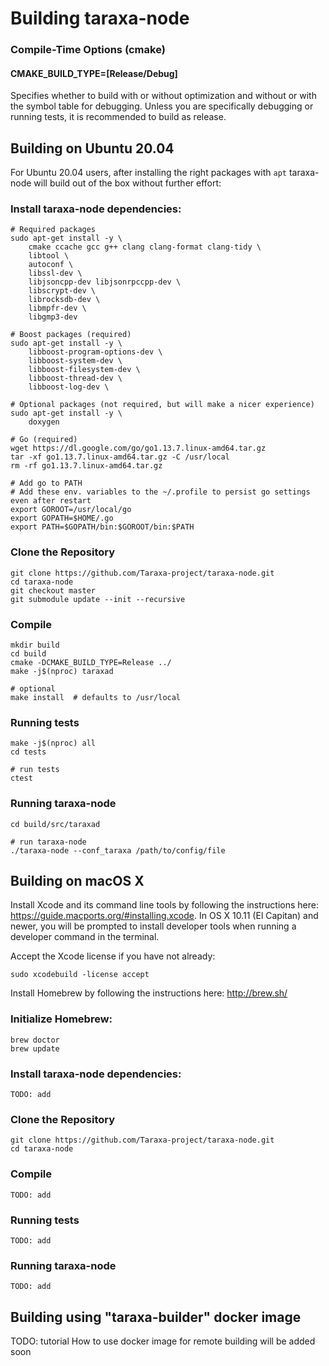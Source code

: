 # Building taraxa-node

### Compile-Time Options (cmake)

#### CMAKE_BUILD_TYPE=[Release/Debug]

Specifies whether to build with or without optimization and without or with
the symbol table for debugging. Unless you are specifically debugging or
running tests, it is recommended to build as release.

## Building on Ubuntu 20.04
For Ubuntu 20.04 users, after installing the right packages with `apt` taraxa-node
will build out of the box without further effort:

### Install taraxa-node dependencies:

    # Required packages
    sudo apt-get install -y \
        cmake ccache gcc g++ clang clang-format clang-tidy \
        libtool \
        autoconf \
        libssl-dev \
        libjsoncpp-dev libjsonrpccpp-dev \
        libscrypt-dev \
        librocksdb-dev \
        libmpfr-dev \
        libgmp3-dev
        
    # Boost packages (required)
    sudo apt-get install -y \
        libboost-program-options-dev \ 
        libboost-system-dev \
        libboost-filesystem-dev \ 
        libboost-thread-dev \
        libboost-log-dev \
        
    # Optional packages (not required, but will make a nicer experience)
    sudo apt-get install -y \
        doxygen

    # Go (required)
    wget https://dl.google.com/go/go1.13.7.linux-amd64.tar.gz
    tar -xf go1.13.7.linux-amd64.tar.gz -C /usr/local
    rm -rf go1.13.7.linux-amd64.tar.gz

    # Add go to PATH
    # Add these env. variables to the ~/.profile to persist go settings even after restart
    export GOROOT=/usr/local/go
    export GOPATH=$HOME/.go
    export PATH=$GOPATH/bin:$GOROOT/bin:$PATH

### Clone the Repository

    git clone https://github.com/Taraxa-project/taraxa-node.git
    cd taraxa-node
    git checkout master
    git submodule update --init --recursive

### Compile

    mkdir build
    cd build
    cmake -DCMAKE_BUILD_TYPE=Release ../
    make -j$(nproc) taraxad
    
    # optional
    make install  # defaults to /usr/local

### Running tests
    make -j$(nproc) all
    cd tests

    # run tests
    ctest

### Running taraxa-node
    cd build/src/taraxad

    # run taraxa-node
    ./taraxa-node --conf_taraxa /path/to/config/file

## Building on macOS X

Install Xcode and its command line tools by following the instructions here:
https://guide.macports.org/#installing.xcode. In OS X 10.11 (El Capitan)
and newer, you will be prompted to install developer tools when running a
developer command in the terminal.

Accept the Xcode license if you have not already:

    sudo xcodebuild -license accept

Install Homebrew by following the instructions here: http://brew.sh/

### Initialize Homebrew:

    brew doctor
    brew update

### Install taraxa-node dependencies:

    TODO: add

### Clone the Repository

    git clone https://github.com/Taraxa-project/taraxa-node.git
    cd taraxa-node

### Compile

    TODO: add

### Running tests

    TODO: add

### Running taraxa-node

    TODO: add

## Building using "taraxa-builder" docker image

TODO: tutorial How to use docker image for remote building will be added soon